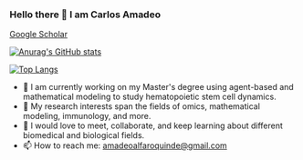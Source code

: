 ### Hello there 👋  I am Carlos Amadeo
[Google Scholar](https://scholar.google.com/citations?user=5SsaCjsAAAAJ&hl=e)

[![Anurag's GitHub stats](https://github-readme-stats.vercel.app/api?username=CarlosAmadeo7&show_icons=true&theme=dark)](https://github.com/CarlosAmadeo7/github-readme-stats&show_icons=true&theme=dark)

[![Top Langs](https://github-readme-stats.vercel.app/api/top-langs/?username=CarlosAmadeo7&layout=compact&theme=radical)](https://github.com/CarlosAmadeo7/github-readme-stats&layout=compact&theme=radical)


- 🔭 I am currently working on my Master's degree using agent-based and mathematical modeling to study hematopoietic stem cell dynamics. 
- 🌱 My research interests span the fields of omics, mathematical modeling, immunology, and more. 
- 👯 I would love to meet, collaborate, and keep learning about different biomedical and biological fields.
- 📫 How to reach me: amadeoalfaroquinde@gmail.com



